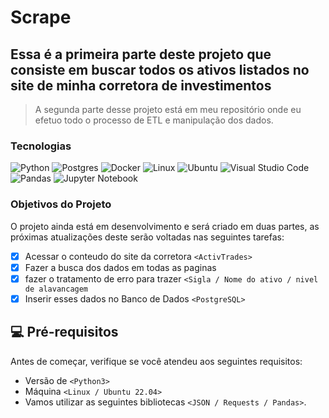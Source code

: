 # Scrape
## Essa é a primeira parte deste projeto que consiste em buscar todos os ativos listados no site de minha corretora de investimentos
> A segunda parte desse projeto está em meu repositório onde eu efetuo todo o processo de ETL e manipulação dos dados.

### Tecnologias

![Python](https://img.shields.io/badge/python-3670A0?style=for-the-badge&logo=python&logoColor=ffdd54)
![Postgres](https://img.shields.io/badge/postgres-%23316192.svg?style=for-the-badge&logo=postgresql&logoColor=white)
![Docker](https://img.shields.io/badge/docker-%230db7ed.svg?style=for-the-badge&logo=docker&logoColor=white)
![Linux](https://img.shields.io/badge/Linux-FCC624?style=for-the-badge&logo=linux&logoColor=black)
![Ubuntu](https://img.shields.io/badge/Ubuntu-E95420?style=for-the-badge&logo=ubuntu&logoColor=white)
![Visual Studio Code](https://img.shields.io/badge/Visual%20Studio%20Code-0078d7.svg?style=for-the-badge&logo=visual-studio-code&logoColor=white)
![Pandas](https://img.shields.io/badge/pandas-%23150458.svg?style=for-the-badge&logo=pandas&logoColor=white)
![Jupyter Notebook](https://img.shields.io/badge/jupyter-%23FA0F00.svg?style=for-the-badge&logo=jupyter&logoColor=white)



### Objetivos do Projeto

O projeto ainda está em desenvolvimento e será criado em duas partes, as próximas atualizações deste serão voltadas nas seguintes tarefas:

- [x] Acessar o conteudo do site da corretora `<ActivTrades>`
- [x] Fazer a busca dos dados em todas as paginas
- [x] fazer o tratamento de erro para trazer `<Sigla / Nome do ativo / nivel de alavancagem`
- [x] Inserir esses dados no Banco de Dados `<PostgreSQL>`

## 💻 Pré-requisitos

Antes de começar, verifique se você atendeu aos seguintes requisitos:

- Versão de `<Python3>`
- Máquina `<Linux / Ubuntu 22.04>`
- Vamos utilizar as seguintes bibliotecas `<JSON / Requests / Pandas>`.
